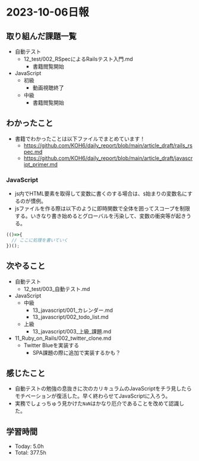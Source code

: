 # 2023-10-06日報

## 取り組んだ課題一覧
* 自動テスト
  * 12_test/002_RSpecによるRailsテスト入門.md
    * 書籍閲覧開始
* JavaScript
  * 初級
    * 動画視聴終了
  * 中級
    * 書籍閲覧開始

## わかったこと
* 書籍でわかったことは以下ファイルでまとめています！
  * https://github.com/KOH6/daily_report/blob/main/article_draft/rails_rspec.md
  * https://github.com/KOH6/daily_report/blob/main/article_draft/javascript_primer.md

### JavaScript
* js内でHTML要素を取得して変数に書くのする場合は、`$`始まりの変数名にするのが慣例。
* jsファイルを作る際は以下のように即時関数で全体を囲ってスコープを制限する。いきなり書き始めるとグローバルを汚染して、変数の衝突等が起きうる。
```js
(()=>{
  // ここに処理を書いていく
})();
```
## 次やること
* 自動テスト
  * 12_test/003_自動テスト.md
* JavaScript
  * 中級
    * 13_javascript/001_カレンダー.md
    * 13_javascript/002_todo_list.md
  * 上級
    * 13_javascript/003_上級_課題.md
* 11_Ruby_on_Rails/002_twitter_clone.md
  * Twitter Blueを実装する
    * SPA課題の際に追加で実装するかも？

## 感じたこと
* 自動テストの勉強の息抜きに次のカリキュラムのJavaScriptをチラ見したらモチベーションが復活した。早く終わらせてJavaScriptに入ろう。
* 実務でしょっちゅう見かけた`NaN`はかなり厄介であることを改めて認識した。

## 学習時間
* Today: 5.0h
* Total: 377.5h